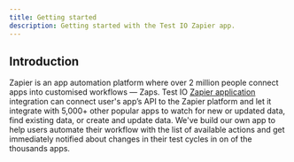 ```yaml
---
title: Getting started
description: Getting started with the Test IO Zapier app.
---
```


## Introduction

Zapier is an app automation platform where over 2 million people connect apps into customised workflows — Zaps. Test IO [Zapier application](https://zapier.com/apps/test-io/integrations) integration can connect user's app’s API to the Zapier platform and let it integrate with 5,000+ other popular apps to watch for new or updated data, find existing data, or create and update data. We've build our own app to help users automate their workflow with the list of available actions and get immediately notified about changes in their test cycles in on of the thousands apps.
